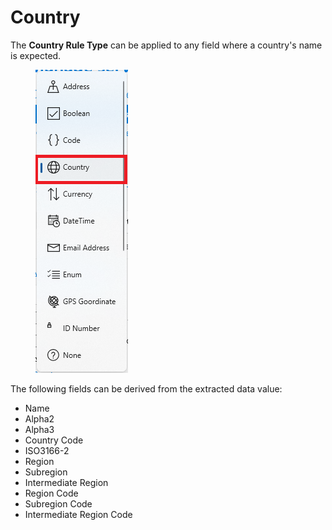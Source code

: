 # Country

The **Country Rule Type** can be applied to any field where a country's name is expected.

<figure><img src="../.gitbook/assets/image (144).png" alt=""><figcaption></figcaption></figure>

The following fields can be derived from the extracted data value:

* Name
* Alpha2
* Alpha3
* Country Code
* ISO3166-2
* Region
* Subregion
* Intermediate Region
* Region Code
* Subregion Code
* Intermediate Region Code
